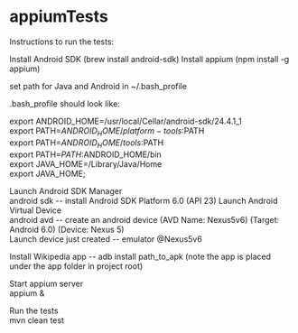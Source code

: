 # appiumTests

Instructions to run the tests:

Install Android SDK (brew install android-sdk)
Install appium (npm install -g appium)

set path for Java and Android in ~/.bash_profile

.bash_profile should look like:

export ANDROID_HOME=/usr/local/Cellar/android-sdk/24.4.1_1<br/>
export PATH=$ANDROID_HOME/platform-tools:$PATH<br/>
export PATH=$ANDROID_HOME/tools:$PATH<br/>
export PATH=$PATH:$ANDROID_HOME/bin<br/>
export JAVA_HOME=/Library/Java/Home<br/>
export JAVA_HOME;<br/>

Launch Android SDK Manager<br/>
       android sdk  -- install Android SDK Platform 6.0 (API 23)
Launch Android Virtual Device <br/>
       android avd -- create an android device (AVD Name: Nexus5v6) (Target: Android 6.0) (Device: Nexus 5) <br/>
Launch device just created -- emulator @Nexus5v6<br/>

Install Wikipedia app -- adb install path_to_apk (note the app is placed under the app folder in project root) <br/>
       
Start appium server<br/>
       appium &

Run the tests<br/>
mvn clean test
